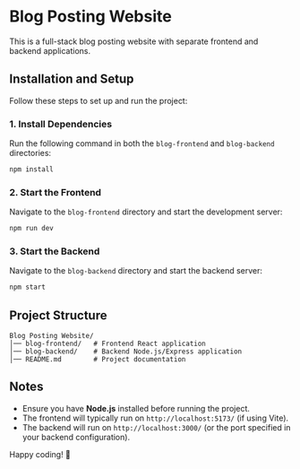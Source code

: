 # Blog Posting Website

This is a full-stack blog posting website with separate frontend and backend applications.

## Installation and Setup

Follow these steps to set up and run the project:

### 1. Install Dependencies
Run the following command in both the `blog-frontend` and `blog-backend` directories:

```sh
npm install
```

### 2. Start the Frontend
Navigate to the `blog-frontend` directory and start the development server:

```sh
npm run dev
```

### 3. Start the Backend
Navigate to the `blog-backend` directory and start the backend server:

```sh
npm start
```

## Project Structure
```
Blog Posting Website/
│── blog-frontend/   # Frontend React application
│── blog-backend/    # Backend Node.js/Express application
│── README.md        # Project documentation
```

## Notes
- Ensure you have **Node.js** installed before running the project.
- The frontend will typically run on `http://localhost:5173/` (if using Vite).
- The backend will run on `http://localhost:3000/` (or the port specified in your backend configuration).

Happy coding! 🚀

